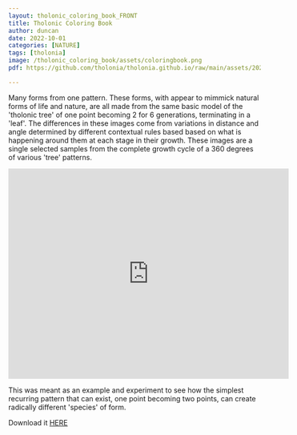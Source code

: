 ```yaml
---
layout: tholonic_coloring_book_FRONT
title: Tholonic Coloring Book
author: duncan
date: 2022-10-01
categories: [NATURE]
tags: [tholonia]
image: /tholonic_coloring_book/assets/coloringbook.png
pdf: https://github.com/tholonia/tholonia.github.io/raw/main/assets/2022-10-01-tholonic-book/THOLONIA_COLORING_BOOK.pdf?download=

---
```

Many forms from one pattern. These forms, with appear to mimmick natural forms of life and nature, are all made from the same basic model of the 'tholonic tree' of one point becoming 2 for 6 generations, terminating in a  'leaf'.  The differences in these images come from variations in distance and angle determined by different contextual rules based based on what is happening around them at each stage in their growth.  These images are a single selected samples from the complete growth cycle of a 360 degrees of various 'tree' patterns.

<!--more-->

<iframe width="560" height="420" src="https://www.youtube.com/embed/M4eY8El6zos" frameborder="0" allowfullscreen></iframe>

This was meant as an example and experiment to see how the simplest recurring pattern that can exist, one point becoming two points, can create radically different 'species' of form.

Download it <a href="{{ page.pdf }}">HERE</a>

